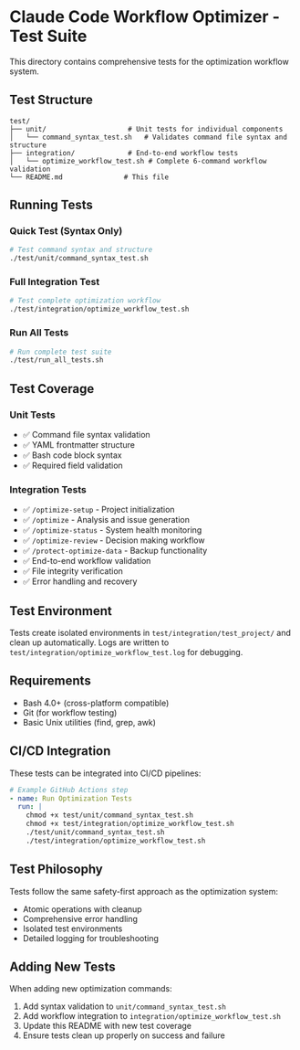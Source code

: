 # Claude Code Workflow Optimizer - Test Suite

This directory contains comprehensive tests for the optimization workflow system.

## Test Structure

```
test/
├── unit/                    # Unit tests for individual components
│   └── command_syntax_test.sh   # Validates command file syntax and structure
├── integration/             # End-to-end workflow tests
│   └── optimize_workflow_test.sh # Complete 6-command workflow validation
└── README.md               # This file
```

## Running Tests

### Quick Test (Syntax Only)
```bash
# Test command syntax and structure
./test/unit/command_syntax_test.sh
```

### Full Integration Test
```bash
# Test complete optimization workflow
./test/integration/optimize_workflow_test.sh
```

### Run All Tests
```bash
# Run complete test suite
./test/run_all_tests.sh
```

## Test Coverage

### Unit Tests
- ✅ Command file syntax validation
- ✅ YAML frontmatter structure
- ✅ Bash code block syntax
- ✅ Required field validation

### Integration Tests  
- ✅ `/optimize-setup` - Project initialization
- ✅ `/optimize` - Analysis and issue generation
- ✅ `/optimize-status` - System health monitoring
- ✅ `/optimize-review` - Decision making workflow
- ✅ `/protect-optimize-data` - Backup functionality
- ✅ End-to-end workflow validation
- ✅ File integrity verification
- ✅ Error handling and recovery

## Test Environment

Tests create isolated environments in `test/integration/test_project/` and clean up automatically. Logs are written to `test/integration/optimize_workflow_test.log` for debugging.

## Requirements

- Bash 4.0+ (cross-platform compatible)
- Git (for workflow testing)
- Basic Unix utilities (find, grep, awk)

## CI/CD Integration

These tests can be integrated into CI/CD pipelines:

```yaml
# Example GitHub Actions step
- name: Run Optimization Tests
  run: |
    chmod +x test/unit/command_syntax_test.sh
    chmod +x test/integration/optimize_workflow_test.sh
    ./test/unit/command_syntax_test.sh
    ./test/integration/optimize_workflow_test.sh
```

## Test Philosophy

Tests follow the same safety-first approach as the optimization system:
- Atomic operations with cleanup
- Comprehensive error handling  
- Isolated test environments
- Detailed logging for troubleshooting

## Adding New Tests

When adding new optimization commands:

1. Add syntax validation to `unit/command_syntax_test.sh`
2. Add workflow integration to `integration/optimize_workflow_test.sh`
3. Update this README with new test coverage
4. Ensure tests clean up properly on success and failure